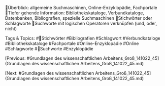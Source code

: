 Überblick: allgemeine Suchmaschinen, Online-Enzyklopädie, Fachportale
Tiefer gehende Information: Bibliothekskataloge, Verbundkataloge, Datenbanken, 
Bibliografien, spezielle Suchmaschinen
Stichwörter oder Schlagworte
Suchworte mit logischen Operatoren verknüpfen (und, oder, nicht)

   Tags & Topics:
   #Stichwörter
   #Bibliografien
   #Schlagwort
   #Verbundkataloge
   #Bibliothekskataloge
   #Fachportale
   #Online-Enzyklopädie
   #Online
   #Schlagworte
   #Suchworte
   #Enzyklopädie

[Previous: #Grundlagen des wissenschaftlichen Arbeitens_Groß_141022_45](Grundlagen des wissenschaftlichen Arbeitens_Groß_141022_45.md)

[Next: #Grundlagen des wissenschaftlichen Arbeitens_Groß_141022_45](Grundlagen des wissenschaftlichen Arbeitens_Groß_141022_45.md)